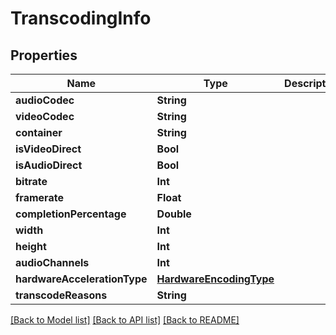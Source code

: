 # TranscodingInfo

## Properties
Name | Type | Description | Notes
------------ | ------------- | ------------- | -------------
**audioCodec** | **String** |  | [optional] 
**videoCodec** | **String** |  | [optional] 
**container** | **String** |  | [optional] 
**isVideoDirect** | **Bool** |  | [optional] 
**isAudioDirect** | **Bool** |  | [optional] 
**bitrate** | **Int** |  | [optional] 
**framerate** | **Float** |  | [optional] 
**completionPercentage** | **Double** |  | [optional] 
**width** | **Int** |  | [optional] 
**height** | **Int** |  | [optional] 
**audioChannels** | **Int** |  | [optional] 
**hardwareAccelerationType** | [**HardwareEncodingType**](HardwareEncodingType.md) |  | [optional] 
**transcodeReasons** | **String** |  | [optional] 

[[Back to Model list]](../README.md#documentation-for-models) [[Back to API list]](../README.md#documentation-for-api-endpoints) [[Back to README]](../README.md)


